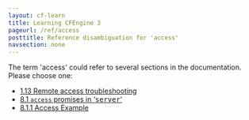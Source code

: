 ```yaml
---
layout: cf-learn
title: Learning CFEngine 3
pageurl: /ref/access
posttitle: Reference disambiguation for 'access'
navsection: none
---
```


The term 'access' could refer to several sections in the documentation. Please choose one:

- [1.13 Remote access troubleshooting](https://cfengine.com/manuals/cf3-reference.html#Remote-access-troubleshooting)
- [8.1 <code>access</code> promises in &lsquo;<samp><span class="samp">server</span></samp>&rsquo;](https://cfengine.com/manuals/cf3-reference.html#access-in-server-promises)
- [8.1.1 Access Example](https://cfengine.com/manuals/cf3-reference.html#Access-Example)
